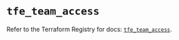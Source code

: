 # `tfe_team_access`

Refer to the Terraform Registry for docs: [`tfe_team_access`](https://registry.terraform.io/providers/hashicorp/tfe/0.57.0/docs/resources/team_access).
